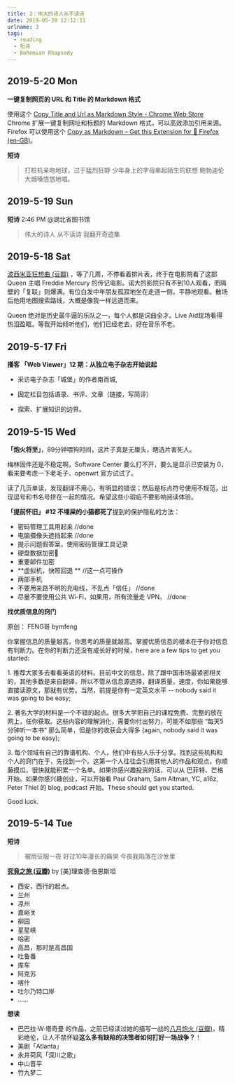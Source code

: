 ```yaml
---
title: 3：伟大的诗人从不读诗
date: 2019-05-20 12:12:11
urlname: 3
tags:
  - reading
  - 短诗
  - Bohemian Rhapsody
---
```


## 2019-5-20 Mon

**一键复制网页的 URL 和 Title 的 Markdown 格式**

使用这个 [Copy Title and Url as Markdown Style - Chrome Web Store](https://chrome.google.com/webstore/detail/copy-title-and-url-as-mar/fpmbiocnfbjpajgeaicmnjnnokmkehil/related?hl=en) Chrome 扩展一键复制网址和标题的 Markdown 格式，可以高效添加引用来源。Firefox 可以使用这个 [Copy as Markdown – Get this Extension for 🦊 Firefox (en-GB)](https://addons.mozilla.org/en-GB/firefox/addon/copy-as-markdown/?src=search)。

**短诗**

>打桩机亲吻地球，过于猛烈狂野
>少年身上的字母串起陌生的联想
>鲍勃迪伦大烟嗓悠悠地唱。

## 2019-5-19 Sun

**短诗** 2:46 PM @湖北省图书馆

> 伟大的诗人
> 从不读诗
> 我翻开奇迹集

## 2019-5-18 Sat

[波西米亚狂想曲 (豆瓣)](https://movie.douban.com/subject/5300054/) ，等了几周，不停看着排片表，终于在电影院看了这部Queen 主唱 Freddie Mercury 的传记电影。诺大的影院只有不到10人观看，而隔壁的「复联」则爆满。有位白发中年朋友孤寂地坐在走道一侧，平静地观看。散场后他用地图搜索路线，大概是像我一样远道而来。

Queen 绝对是历史最牛逼的乐队之一，每个人都是词曲全才。Live Aid现场看得热泪盈眶。等我开始倾听他们，他们已经老去，好在音乐不老。

## 2019-5-17 Fri

**播客 「Web Viewer」12 期：从独立电子杂志开始说起**

- 采访电子杂志「城堡」的作者南百城,

- 固定栏目包括语录、书评、文章（链接，写简评）
  
- 探索、扩展知识的边界。

## 2019-5-15 Wed

**「炮火将至」**，89分钟喂狗时间，这片子真是无厘头，瞎选片害死人。

梅林固件还是不稳定啊，Software Center 要么打不开，要么是显示已安装为 0，看来要考虑一下老毛子、openwrt 官方试试了。

读了几页单读，发现翻译不用心，有明显的错误；然后是标点符号使用不规范，出现逗号和书名号挤在一起的情况。希望这些小瑕疵不要影响阅读体验。

**「提前怀旧」 #12 不埋屎的小猫都死了**提到的保护隐私的方法：

- 密码管理工具用起来 //done
- 电脑摄像头遮挡起来 //done
- 提示问题假答案，使用密码管理工具记录
- 硬盘数据加密🔐
- 重要邮件加密
- **虚拟机，快照回退 **  //这一点可操作
- 两部手机
- 不要用来路不明的充电线，不乱点「信任」 //done
- 尽量不要使用公共 Wi-Fi，如果用，所有流量走 VPN。 //done

**找优质信息的窍门** 

原创： FENG哥 bymfeng

你掌握信息的质量越高，你思考的质量就越高。掌握优质信息的根本在于你对信息有判断力。在你的判断力还没有成长好的时候，here are a few tips to get you started:

1\. 推荐大家多去看看英语的材料。目前中文的信息，除了跟中国市场最紧密相关的，其他多数是来自翻译，所以不管从信息源选择，翻译质量，速度，你如果能够直接读原文，那就有优势。当然，前提是你有一定英文水平 -- nobody said it was going to be easy;

2\. 著名大学的材料是一个不错的起点。很多大学把自己的课程免费、完整的放在网上，任你获取。这些内容的理解消化，需要你付出努力，可能不如那些 “每天5分钟听一本书“ 那么简单，但是你的收获会大得多 (again, nobody said it was going to be easy);

3\. 每个领域有自己的靠谱机构、个人，他们中有些人乐于分享。找到这些机构和个人的窍门在于，先找到一个。这第一个人往往会引用其他人的作品和观点，你顺藤摸瓜，很快就能积累一个名单。如果你感兴趣投资的话，可以从 巴菲特、芒格开始。如果你感兴趣创业，可以开始看 Paul Graham, Sam Altman, YC, a16z, Peter Thiel 的 blog, podcast 开始。These should get you started. 

Good luck.

## 2019-5-14 Tue 

**短诗**

> 被雨征服一夜
> 好过10年漫长的痛哭
> 今夜我陷落在沙发里

[**究竟之旅 (豆瓣)**](https://book.douban.com/subject/30210720/) by  [美\]理查德·伯恩斯坦

- 西安，西行的起点。
- 兰州
- 凉州
- 嘉峪关
- 柳园
- 星星峡
- 哈密
- 高昌，那时是高昌国
- 吐鲁番
- 库车
- 阿克苏
- 喀什
- 吐尔乃特口岸
- ……

**想读**

- 巴巴拉·W·塔奇曼 的作品，之前已经读过她的描写一战的[八月炮火 (豆瓣)](https://book.douban.com/subject/30258604/)，精彩绝伦，让人不禁怀疑**这么多有缺陷的决策者如何打好一场战争？**！
- 美剧「Atlanta」
- 永井荷风「深川之歌」
- 中山晋平
- 竹九梦二

